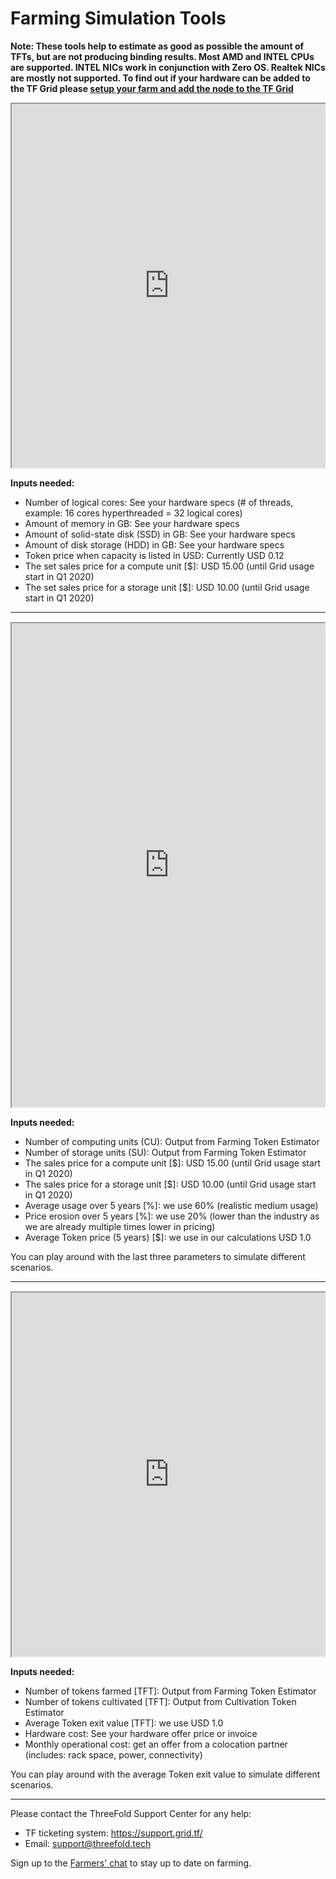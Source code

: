 # Farming Simulation Tools


**Note: These tools help to estimate as good as possible the amount of TFTs, but are not producing binding results. Most AMD and INTEL CPUs are supported. INTEL NICs work in conjunction with Zero OS. Realtek NICs are mostly not supported. To find out if your hardware can be added to the TF Grid please [setup your farm and add the node to the TF Grid](tf_farming/farming_setup.md)**

<div style="overflow:hidden;">
   <iframe src="https://jscalc.io/calc/8jXXLOukrlXcI7H4" scrolling="yes" style="width: 100%; height: 582px; margin-left:0px;"></iframe>
</div>


**Inputs needed:**
- Number of logical cores: See your hardware specs (# of threads, example: 16 cores hyperthreaded = 32 logical cores)
- Amount of memory in GB: See your hardware specs
- Amount of solid-state disk (SSD) in GB: See your hardware specs
- Amount of disk storage (HDD) in GB: See your hardware specs
- Token price when capacity is listed in USD: Currently USD 0.12
- The set sales price for a compute unit [$]: USD 15.00 (until Grid usage start in Q1 2020)
- The set sales price for a storage unit [$]: USD 10.00 (until Grid usage start in Q1 2020)


*********************************************************************************************************

<div style="overflow:hidden; margin-top:15px;">
   <iframe src="https://jscalc.io/calc/MiKD1UFATDMkVTwa" scrolling="yes" style="width: 100%; height: 774px; margin-left:0px;"></iframe>
</div>

**Inputs needed:**
- Number of computing units (CU): Output from Farming Token Estimator
- Number of storage units (SU): Output from Farming Token Estimator
- The sales price for a compute unit [$]: USD 15.00 (until Grid usage start in Q1 2020)
- The sales price for a storage unit [$]: USD 10.00 (until Grid usage start in Q1 2020)
- Average usage over 5 years [%]: we use 60% (realistic medium usage)
- Price erosion over 5 years [%]: we use 20% (lower than the industry as we are already multiple times lower in pricing)
- Average Token price (5 years) [$]: we use in our calculations USD 1.0

You can play around with the last three parameters to simulate different scenarios.

*********************************************************************************************************

<div style="overflow:hidden; margin-top:15px;">
   <iframe src="https://jscalc.io/calc/7PSBwT4Io6rQ9Bog" scrolling="yes" style="width: 100%; height: 582px; margin-left:0px;"></iframe>
</div>


**Inputs needed:**
- Number of tokens farmed [TFT]: Output from Farming Token Estimator
- Number of tokens cultivated [TFT]: Output from Cultivation Token Estimator
- Average Token exit value [TFT]: we use USD 1.0
- Hardware cost: See your hardware offer price or invoice
- Monthly operational cost: get an offer from a colocation partner (includes: rack space, power, connectivity)

You can play around with the average Token exit value to simulate different scenarios.

*********************************************************************************************************

Please contact the ThreeFold Support Center for any help:
- TF ticketing system: https://support.grid.tf/
- Email: support@threefold.tech

Sign up to the [Farmers' chat](https://t.me/joinchat/BwOvO0NpZjNMHFx8wD_5nw) to stay up to date on farming.
